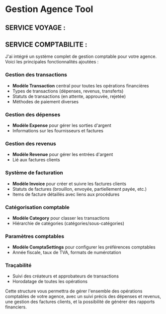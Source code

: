 # Gestion Agence Tool

## SERVICE VOYAGE :
    

## SERVICE COMPTABILITE : 
J'ai intégré un système complet de gestion comptable pour votre agence. Voici les principales fonctionnalités ajoutées :

### Gestion des transactions
- **Modèle Transaction** central pour toutes les opérations financières
- Types de transactions (dépenses, revenus, transferts)
- Statuts de transactions (en attente, approuvée, rejetée)
- Méthodes de paiement diverses

### Gestion des dépenses
- **Modèle Expense** pour gérer les sorties d'argent
- Informations sur les fournisseurs et factures

### Gestion des revenus
- **Modèle Revenue** pour gérer les entrées d'argent
- Lié aux factures clients

### Système de facturation
- **Modèle Invoice** pour créer et suivre les factures clients
- Statuts de factures (brouillon, envoyée, partiellement payée, etc.)
- Items de facture détaillés avec liens aux procédures

### Catégorisation comptable
- **Modèle Category** pour classer les transactions
- Hiérarchie de catégories (catégories/sous-catégories)

### Paramètres comptables
- **Modèle ComptaSettings** pour configurer les préférences comptables
- Année fiscale, taux de TVA, formats de numérotation

### Traçabilité
- Suivi des créateurs et approbateurs de transactions
- Horodatage de toutes les opérations

Cette structure vous permettra de gérer l'ensemble des opérations comptables de votre agence, avec un suivi précis des dépenses et revenus, une gestion des factures clients, et la possibilité de générer des rapports financiers.